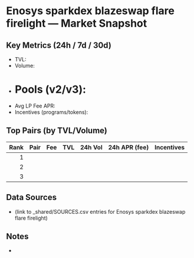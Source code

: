 # Enosys sparkdex blazeswap flare firelight — Market Snapshot

## Key Metrics (24h / 7d / 30d)
- TVL:
- Volume:
- # Pools (v2/v3):
- Avg LP Fee APR:
- Incentives (programs/tokens):

## Top Pairs (by TVL/Volume)
| Rank | Pair | Fee | TVL | 24h Vol | 24h APR (fee) | Incentives |
|-----:|------|-----|-----:|--------:|---------------|------------|
| 1 |  |  |  |  |  |  |
| 2 |  |  |  |  |  |  |
| 3 |  |  |  |  |  |  |

## Data Sources
- (link to _shared/SOURCES.csv entries for Enosys sparkdex blazeswap flare firelight)

## Notes
-
